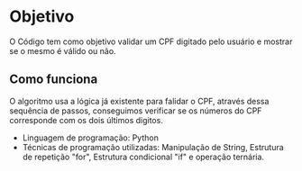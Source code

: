 # Objetivo
O Código tem como objetivo validar um CPF digitado pelo usuário e mostrar se o mesmo é válido ou não.
## Como funciona
O algoritmo usa a lógica já existente para falidar o CPF, através dessa sequência de passos, conseguimos verificar se os números do CPF corresponde com os dois últimos digitos.
- Linguagem de programação: Python
- Técnicas de programação utilizadas: Manipulação de String, Estrutura de repetição "for", Estrutura condicional "if" e operação ternária.
